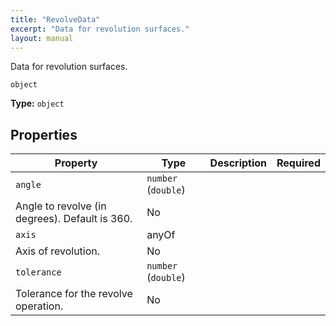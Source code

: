 ```yaml
---
title: "RevolveData"
excerpt: "Data for revolution surfaces."
layout: manual
---
```


Data for revolution surfaces.


`object`

**Type:** `object`





## Properties

| Property | Type | Description | Required |
|----------|------|-------------|----------|
| `angle` | `number` (`double`)
 | Angle to revolve (in degrees). Default is 360. | No |
| `axis` | anyOf
 | Axis of revolution. | No |
| `tolerance` | `number` (`double`)
 | Tolerance for the revolve operation. | No |


